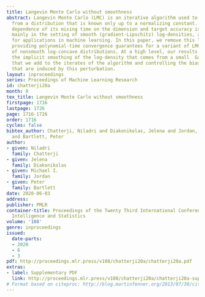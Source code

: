 ```yaml
---
title: Langevin Monte Carlo without smoothness
abstract: Langevin Monte Carlo (LMC) is an iterative algorithm used to generate samples
  from a distribution that is known only up to a normalizing constant. The nonasymptotic
  dependence of its mixing time on the dimension and target accuracy is understood
  mainly in the setting of smooth (gradient-Lipschitz) log-densities, a serious limitation
  for applications in machine learning. In this paper, we remove this limitation,
  providing polynomial-time convergence guarantees for a variant of LMC in the setting
  of nonsmooth log-concave distributions. At a high level, our results follow by leveraging
  the implicit smoothing of the log-density that comes from a small  Gaussian perturbation
  that we add to the iterates of the algorithm and controlling the bias and variance
  that are induced by this perturbation.
layout: inproceedings
series: Proceedings of Machine Learning Research
id: chatterji20a
month: 0
tex_title: Langevin Monte Carlo without smoothness
firstpage: 1716
lastpage: 1726
page: 1716-1726
order: 1716
cycles: false
bibtex_author: Chatterji, Niladri and Diakonikolas, Jelena and Jordan, Michael I.
  and Bartlett, Peter
author:
- given: Niladri
  family: Chatterji
- given: Jelena
  family: Diakonikolas
- given: Michael I.
  family: Jordan
- given: Peter
  family: Bartlett
date: 2020-06-03
address: 
publisher: PMLR
container-title: Proceedings of the Twenty Third International Conference on Artificial
  Intelligence and Statistics
volume: '108'
genre: inproceedings
issued:
  date-parts:
  - 2020
  - 6
  - 3
pdf: http://proceedings.mlr.press/v108/chatterji20a/chatterji20a.pdf
extras:
- label: Supplementary PDF
  link: http://proceedings.mlr.press/v108/chatterji20a/chatterji20a-supp.pdf
# Format based on citeproc: http://blog.martinfenner.org/2013/07/30/citeproc-yaml-for-bibliographies/
---
```

